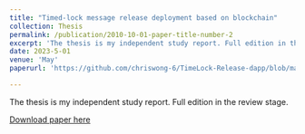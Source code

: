 ```yaml
---
title: "Timed-lock message release deployment based on blockchain"
collection: Thesis
permalink: /publication/2010-10-01-paper-title-number-2
excerpt: 'The thesis is my independent study report. Full edition in the review stage.'
date: 2023-5-01
venue: 'May'
paperurl: 'https://github.com/chriswong-6/TimeLock-Release-dapp/blob/main/Independent_Study.pdf'

---
```

The thesis is my independent study report. Full edition in the review stage.

[Download paper here](https://github.com/chriswong-6/TimeLock-Release-dapp/blob/main/Independent_Study.pdf)

